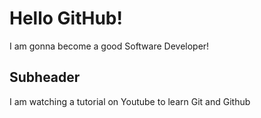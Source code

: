 # Hello GitHub!

I am gonna become a good Software Developer!

## Subheader

I am watching a tutorial on Youtube to learn Git and Github
